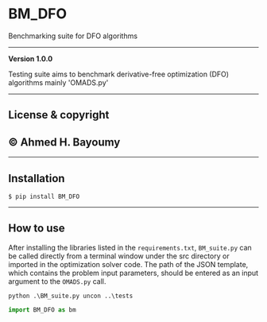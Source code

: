 # BM_DFO
Benchmarking suite for DFO algorithms

---

**Version 1.0.0**

Testing suite aims to benchmark derivative-free optimization (DFO) algorithms mainly 'OMADS.py'


---
## License & copyright

© Ahmed H. Bayoumy 
---
---
## Installation

```commandline
$ pip install BM_DFO
```
---
## How to use

After installing the libraries listed in the `requirements.txt`, `BM_suite.py` can be called directly from a 
terminal window under the src directory or imported in the optimization solver code. The path of the JSON template, 
which contains the problem input parameters, should be entered as an input argument to the `OMADS.py` call. 

```commandline
python .\BM_suite.py uncon ..\tests
```

```OMADS.py
import BM_DFO as bm
```

